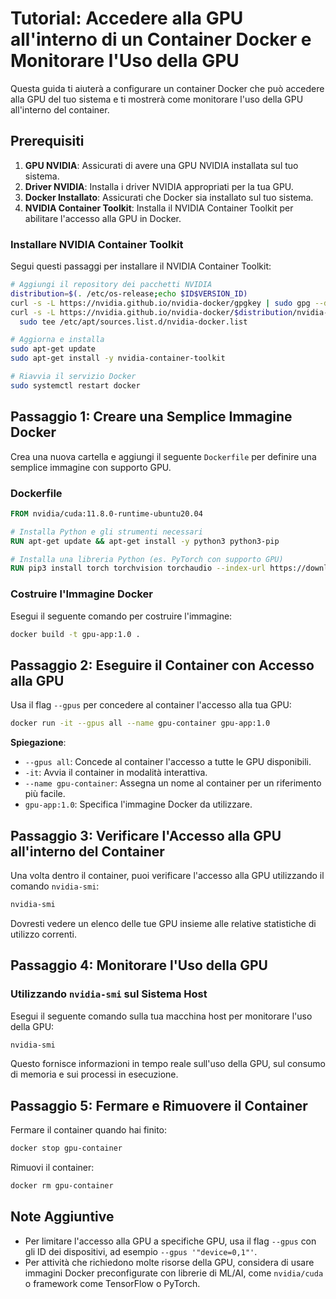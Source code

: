 # Tutorial: Accedere alla GPU all'interno di un Container Docker e Monitorare l'Uso della GPU

Questa guida ti aiuterà a configurare un container Docker che può accedere alla GPU del tuo sistema e ti mostrerà come monitorare l'uso della GPU all'interno del container.

## Prerequisiti

1. **GPU NVIDIA**: Assicurati di avere una GPU NVIDIA installata sul tuo sistema.
2. **Driver NVIDIA**: Installa i driver NVIDIA appropriati per la tua GPU.
3. **Docker Installato**: Assicurati che Docker sia installato sul tuo sistema.
4. **NVIDIA Container Toolkit**: Installa il NVIDIA Container Toolkit per abilitare l'accesso alla GPU in Docker.

### Installare NVIDIA Container Toolkit

Segui questi passaggi per installare il NVIDIA Container Toolkit:

```bash
# Aggiungi il repository dei pacchetti NVIDIA
distribution=$(. /etc/os-release;echo $ID$VERSION_ID)
curl -s -L https://nvidia.github.io/nvidia-docker/gpgkey | sudo gpg --dearmor -o /usr/share/keyrings/nvidia-container-toolkit-keyring.gpg
curl -s -L https://nvidia.github.io/nvidia-docker/$distribution/nvidia-docker.list | \
  sudo tee /etc/apt/sources.list.d/nvidia-docker.list

# Aggiorna e installa
sudo apt-get update
sudo apt-get install -y nvidia-container-toolkit

# Riavvia il servizio Docker
sudo systemctl restart docker
```


## Passaggio 1: Creare una Semplice Immagine Docker

Crea una nuova cartella e aggiungi il seguente `Dockerfile` per definire una semplice immagine con supporto GPU.

### **Dockerfile**
```dockerfile
FROM nvidia/cuda:11.8.0-runtime-ubuntu20.04

# Installa Python e gli strumenti necessari
RUN apt-get update && apt-get install -y python3 python3-pip

# Installa una libreria Python (es. PyTorch con supporto GPU)
RUN pip3 install torch torchvision torchaudio --index-url https://download.pytorch.org/whl/cu118
```

### Costruire l'Immagine Docker

Esegui il seguente comando per costruire l'immagine:

```bash
docker build -t gpu-app:1.0 .
```


## Passaggio 2: Eseguire il Container con Accesso alla GPU

Usa il flag `--gpus` per concedere al container l'accesso alla tua GPU:

```bash
docker run -it --gpus all --name gpu-container gpu-app:1.0
```

**Spiegazione**:
- `--gpus all`: Concede al container l'accesso a tutte le GPU disponibili.
- `-it`: Avvia il container in modalità interattiva.
- `--name gpu-container`: Assegna un nome al container per un riferimento più facile.
- `gpu-app:1.0`: Specifica l'immagine Docker da utilizzare.


## Passaggio 3: Verificare l'Accesso alla GPU all'interno del Container

Una volta dentro il container, puoi verificare l'accesso alla GPU utilizzando il comando `nvidia-smi`:

```bash
nvidia-smi
```

Dovresti vedere un elenco delle tue GPU insieme alle relative statistiche di utilizzo correnti.


## Passaggio 4: Monitorare l'Uso della GPU

### Utilizzando `nvidia-smi` sul Sistema Host

Esegui il seguente comando sulla tua macchina host per monitorare l'uso della GPU:

```bash
nvidia-smi
```

Questo fornisce informazioni in tempo reale sull'uso della GPU, sul consumo di memoria e sui processi in esecuzione.


## Passaggio 5: Fermare e Rimuovere il Container

Fermare il container quando hai finito:

```bash
docker stop gpu-container
```

Rimuovi il container:

```bash
docker rm gpu-container
```


## Note Aggiuntive

- Per limitare l'accesso alla GPU a specifiche GPU, usa il flag `--gpus` con gli ID dei dispositivi, ad esempio `--gpus '"device=0,1"'`.
- Per attività che richiedono molte risorse della GPU, considera di usare immagini Docker preconfigurate con librerie di ML/AI, come `nvidia/cuda` o framework come TensorFlow o PyTorch.